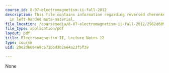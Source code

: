 ```yaml
---
course_id: 8-07-electromagnetism-ii-fall-2012
description: This file contains information regarding reversed cherenkov radiation
  in left-handed meta-material.
file_location: /coursemedia/8-07-electromagnetism-ii-fall-2012/2962d6094e9c671bbd3b26e4a23f5f39_MIT8_07F12_ln12.pdf
file_type: application/pdf
layout: pdf
title: Electromagnetism II, Lecture Notes 12
type: course
uid: 2962d6094e9c671bbd3b26e4a23f5f39

---
```

None